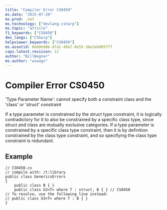 ```yaml
---
title: "Compiler Error CS0450"
ms.date: "2015-07-20"
ms.prod: .net
ms.technology: ["devlang-csharp"]
ms.topic: "article"
f1_keywords: ["CS0450"]
dev_langs: ["CSharp"]
helpviewer_keywords: ["CS0450"]
ms.assetid: 8eb0e98b-d7a1-49a7-8e55-36e2eb0057ff
caps.latest.revision: 12
author: "BillWagner"
ms.author: "wiwagn"
---
```

# Compiler Error CS0450
'Type Parameter Name': cannot specify both a constraint class and the 'class' or 'struct' constraint  
  
 If a type parameter is constrained by the struct type constraint, it is logically contradictory for it to also be constrained by a specific class type, since struct and class are mutually exclusive categories. If a type parameter is constrained by a specific class type constraint, then it is by definition constrained by the class type constraint, and so specifying the class type constraint is redundant.  
  
## Example  
  
```  
// CS0450.cs  
// compile with: /t:library  
public class GenericsErrors   
{  
    public class B { }  
    public class G3<T> where T : struct, B { } // CS0450  
// To resolve, use the following line instead:  
// public class G3<T> where T : B { }  
}  
```
